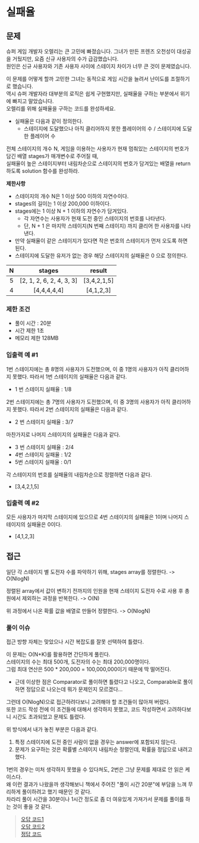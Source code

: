 # 실패율

## 문제

슈퍼 게임 개발자 오렐리는 큰 고민에 빠졌습니다. 그녀가 만든 프렌즈 오천성이 대성공을 거뒀지만, 요즘 신규 사용자의 수가 급감했습니다.<br>
원인은 신규 사용자와 기존 사용자 사이에 스테이지 차이가 너무 큰 것이 문제였습니다.

이 문제를 어떻게 할까 고민한 그녀는 동적으로 게임 시간을 늘려서 난이도를 조절하기로 했습니다.<br>
역시 슈퍼 개발자라 대부분의 로직은 쉽게 구현했지만, 실패율을 구하는 부분에서 위기에 빠지고 말았습니다.<br>
오렐리를 위해 실패율을 구하는 코드를 완성하세요.

* 실패율은 다음과 같이 정의한다.
  * 스테이지에 도달했으나 아직 클리어하지 못한 플레이어의 수 / 스테이지에 도달한 플레이어 수

전체 스테이지의 개수 N, 게임을 이용하는 사용자가 현재 멈춰있는 스테이지의 번호가 담긴 배열 stages가 매개변수로 주어질 때,<br> 
실패율이 높은 스테이지부터 내림차순으로 스테이지의 번호가 담겨있는 배열을 return 하도록 solution 함수를 완성하라.

**제한사항**

* 스테이지의 개수 N은 1 이상 500 이하의 자연수이다.
* stages의 길이는 1 이상 200,000 이하이다.
* stages에는 1 이상 N + 1 이하의 자연수가 담겨있다.
  * 각 자연수는 사용자가 현재 도전 중인 스테이지의 번호를 나타낸다.
  * 단, N + 1 은 마지막 스테이지(N 번째 스테이지) 까지 클리어 한 사용자를 나타낸다.
* 만약 실패율이 같은 스테이지가 있다면 작은 번호의 스테이지가 먼저 오도록 하면 된다.
* 스테이지에 도달한 유저가 없는 경우 해당 스테이지의 실패율은 0 으로 정의한다.

| N | stages |   result    |
| :---: |:---: |:-----------:| 
| 5 | [2, 1, 2, 6, 2, 4, 3, 3] | [3,4,2,1,5] |
| 4 | [4,4,4,4,4] |  [4,1,2,3]  |

### 제한 조건

* 풀이 시간 : 20분
* 시간 제한 1초
* 메모리 제한 128MB

### 입출력 예 #1

1번 스테이지에는 총 8명의 사용자가 도전했으며, 이 중 1명의 사용자가 아직 클리어하지 못했다. 따라서 1번 스테이지의 실패율은 다음과 같다.

* 1 번 스테이지 실패율 : 1/8

2번 스테이지에는 총 7명의 사용자가 도전했으며, 이 중 3명의 사용자가 아직 클리어하지 못했다. 따라서 2번 스테이지의 실패율은 다음과 같다.

* 2 번 스테이지 실패율 : 3/7

마찬가지로 나머지 스테이지의 실패율은 다음과 같다.

* 3 번 스테이지 실패율 : 2/4
* 4번 스테이지 실패율 : 1/2
* 5번 스테이지 실패율 : 0/1

각 스테이지의 번호를 실패율의 내림차순으로 정렬하면 다음과 같다.

* [3,4,2,1,5]

### 입출력 예 #2

모든 사용자가 마지막 스테이지에 있으므로 4번 스테이지의 실패율은 1이며 나머지 스테이지의 실패율은 0이다.

* [4,1,2,3]


## 접근

일단 각 스테이지 별 도전자 수를 파악하기 위해, stages array를 정렬한다. -> O(NlogN)

정렬된 array에서 값이 변하기 전까지의 인원을 현재 스테이지 도전자 수로 사용 후 총원에서 제외하는 과정을 반복한다. -> O(N)

위 과정에서 나온 확률 값을 배열로 만들어 정렬한다. -> O(NlogN)

### 풀이 이슈

접근 방향 자체는 맞았으나 시간 복잡도를 잘못 선택하여 틀렸다.

이 문제는 O(N+K)를 활용하면 간단하게 풀린다.<br>
스테이지의 수는 최대 500개, 도전자의 수는 최대 200,000명이다.<br>
그럼 최대 연산은 500 * 200,000 = 100,000,000이기 때문에 딱 떨어진다.

* 근데 이상한 점은 Comparator로 풀이하면 틀렸다고 나오고, Comparable로 풀이하면 정답으로 나오는데 뭐가 문제인지 모르겠다...

그런데 O(NlogN)으로 접근하려다보니 고려해야 할 조건들이 많아져 버렸다.<br>
또한 코드 작성 전에 이 조건들에 대해서 생각하지 못했고, 코드 작성하면서 고려하다보니 시간도 초과되었고 문제도 틀렸다.

위 방식에서 내가 놓친 부분은 다음과 같다.

1. 특정 스테이지에 도전 중인 사람이 없을 경우는 answer에 포함되지 않는다.
2. 문제가 요구하는 것은 확률별 스테이지 내림차순 정렬인데, 확률을 정답으로 내려고 했다.

1번의 경우는 미처 생각하지 못했을 수 있다쳐도, 2번은 그냥 문제를 제대로 안 읽은 케이스다.<br>
왜 이런 결과가 나왔을까 생각해보니 책에서 주어진 "풀이 시간 20분"에 부담을 느껴 무리하게 풀이하려고 했기 때문인 것 같다.<br>
차라리 풀이 시간을 30분이나 1시간 정도로 좀 더 여유있게 가져가서 문제를 풀이를 하는 것이 좋을 것 같다.

> [오답 코드1](https://github.com/Java-Algorithm-Study-Group/this-is-coding-test/blob/main/seungjun/src/sorting/daily25/Daily25FailFirst.java)<br>
> [오답 코드2](https://github.com/Java-Algorithm-Study-Group/this-is-coding-test/blob/main/seungjun/src/sorting/daily25/Daily25FailSecond.java)<br>
> [정답 코드](https://github.com/Java-Algorithm-Study-Group/this-is-coding-test/blob/main/seungjun/src/sorting/daily25/Daily25Answer.java)
